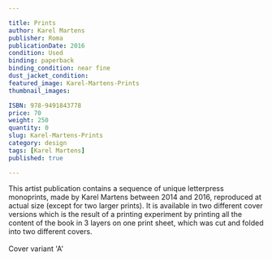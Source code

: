 ```yaml
---

title: Prints
author: Karel Martens
publisher: Roma
publicationDate: 2016
condition: Used
binding: paperback
binding_condition: near fine
dust_jacket_condition:
featured_image: Karel-Martens-Prints
thumbnail_images:

ISBN: 978-9491843778
price: 70
weight: 250
quantity: 0
slug: Karel-Martens-Prints
category: design
tags: [Karel Martens]
published: true

---
```



This artist publication contains a sequence of unique letterpress monoprints, made by Karel Martens between 2014 and 2016, reproduced at actual size (except for two larger prints). It is available in two different cover versions which is the result of a printing experiment by printing all the content of the book in 3 layers on one print sheet, which was cut and folded into two different covers. 
<br>
<br>
Cover variant 'A'